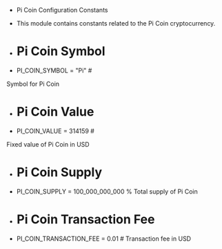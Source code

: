 
+ Pi Coin Configuration Constants
+ This module contains constants related to the Pi Coin cryptocurrency.

+ # Pi Coin Symbol
+ PI_COIN_SYMBOL = "Pi" #

Symbol for Pi Coin
+ # Pi Coin Value
+ PI_COIN_VALUE = 314159 #

Fixed value of Pi Coin in USD
+ # Pi Coin Supply
+ PI_COIN_SUPPLY = 100_000_000_000 % Total supply of Pi Coin
+ # Pi Coin Transaction Fee
+ PI_COIN_TRANSACTION_FEE =
0.01 # Transaction fee in USD
